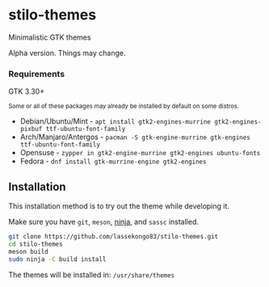 # stilo-themes
Minimalistic GTK themes

Alpha version. Things may change.

### Requirements
GTK 3.30+

<sub>Some or all of these packages may already be installed by default on some distros.</sub>

* Debian/Ubuntu/Mint - `apt install gtk2-engines-murrine gtk2-engines-pixbuf ttf-ubuntu-font-family`
* Arch/Manjaro/Antergos - `pacman -S gtk-engine-murrine gtk-engines ttf-ubuntu-font-family`
* Opensuse - `zypper in gtk2-engine-murrine gtk2-engines ubuntu-fonts`
* Fedora - `dnf install gtk-murrine-engine gtk2-engines`

## Installation

This installation method is to try out the theme while developing it.

Make sure you have `git`, `meson`, [ninja](https://github.com/ninja-build/ninja/wiki/Pre-built-Ninja-packages), and `sassc` installed.
```bash
git clone https://github.com/lassekongo83/stilo-themes.git
cd stilo-themes
meson build
sudo ninja -C build install
```
The themes will be installed in: `/usr/share/themes`
